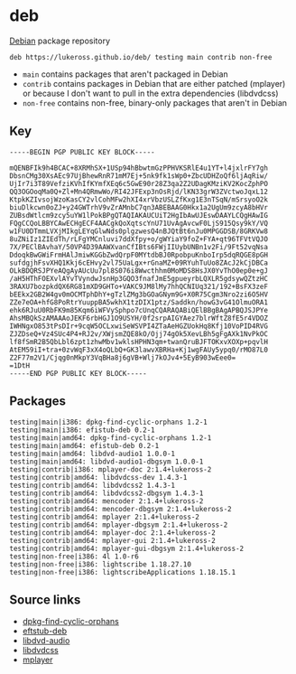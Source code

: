 # deb

[Debian](http://debian.org/) package repository

```
deb https://lukeross.github.io/deb/ testing main contrib non-free
```

- `main` contains packages that aren't packaged in Debian
- `contrib` contains packages in Debian that are either patched (mplayer) or because I don't want to pull in the extra dependencies (libdvdcss)
- `non-free` contains non-free, binary-only packages that aren't in Debian

## Key

```
-----BEGIN PGP PUBLIC KEY BLOCK-----

mQENBFIk9h4BCAC+8XRMhSX+1USp94hBbwtmGzPPHVKSRlE4u1YT+l4jxlrFY7gh
DbsnCMg30XsAEc97UjBhewRnR71mM7Ej+5nk9fk1sWp0+ZbcUDHZoQf6ljAqRiw/
UjIr7i3T89VefziKVhIfKYmfXEq6c5GwE90r28Z3qa2Z2UDagKMziKV2KocZphPO
QQ3OGOoqMa0Q+Zl+Mn4QRmwWo/RI42JFExp3nOsRjd/lKN33grW3ZVctwoJqxL12
KtpkKZIvsojWzoKasCY2vlCohMFw2hXI4xrVbzUSLZfKxg1E3nTSqN/mSrsyoO2k
biuDlkcwn0oZJ+y24GWTrhV9vZrAMnbC7qn3ABEBAAG0Hkx1a2UgUm9zcyA8bHVr
ZUBsdWtlcm9zcy5uYW1lPokBPgQTAQIAKAUCUiT2HgIbAwUJEswDAAYLCQgHAwIG
FQgCCQoLBBYCAwECHgECF4AACgkQoXqtscYnU71UvAgAvcwF0LjS915Qsy9kY/VQ
w1FU0DTmmLVXjMIkgLEYqGlwNds0plgzwesQ4nBJQtBt6nJu0MPGGDSB/8GRKVw8
8uZNiIz1ZIEdTh/rLFgYMCnluvi7ddXfpy+o/gWYiaY9foZ+FYA+qt96TFVtVQJO
7X/PEClBAvhaY/50VP4D39AAWXvanCfIBts6FWjIIUybUNBn1v2Fi/9Ft52vqNsa
DdoqkBwGWiFrmHAlJmiwKGGbZwdQrpF0MYtdbBJ0RpobpuKnboIrp5dqRQGE8pGH
sufdgjhFsvXHQ1Kkj6cEHvy2vl75UaLgx+rGnaMZ+09RYuhTuUo8ZAcJ2kCjDBCa
OLkBDQRSJPYeAQgAyAUcUu7pl8S076i8Wwcthhm0MoMDS8HsJX0YvThO0ep0e+gJ
/aH5HThFOEXvlAYvTVyndwJsnHp3GQO3fnafJmE5gpueyrbLQXLR5gdsywQZtzHC
3RAXU7bozpkdQX6RG81mXD9GHTo+VAKC9JM8lMy7hhQCNIUq321/192+BsFX3zeF
bEEkx2GB2W4gv0mOCMTphDhY+gTzlZMg3bGOaGNym9G+X0R75Cgm3Nro2zi6O5HV
ZZe7eOA+hfG8PoRtrYuuppBA5wkhX1tzDIX1ptz/Saddkn/howG3vG41OlmuORA1
ehk6RJuU0RbFK9m85Kqm6iWFVySphpo7cUnqCQARAQABiQElBBgBAgAPBQJSJPYe
AhsMBQkSzAMAAAoJEKF6rbHGJ1O9USYH/0f2srpAIGYAez7blrWftZ8fE5r4VDOZ
IWHNgxO853tPsDIr+9cqW5OCLxwiSeWSVPI4ZTaAeHGZUokHq8Kfj10VoPID4RVG
ZJZDseQ+Vz4SUc4P4+RJ2v/XWjsmZQE8kO/Ojj74gOk5XevLBh5gFgAXk1NvPkOC
lf8fSmR2B5QbLbl6zpt1zhwMbv1wklsHPHN3qm+twanQruBJFTOKxvXOXp+pqvlH
AtEM59iI+tra+0zvWqF3xX4oQLbQ+GK3lawvXBRHa+Kj1wgFAUy5ypq0/rMO87L0
Z2F77m2V1/Cjqg0nMkpY3VqBHa8j6gVB+Wlj7kOJv4+5EyB903wEee0=
=1DtH
-----END PGP PUBLIC KEY BLOCK-----
```

## Packages

```
testing|main|i386: dpkg-find-cyclic-orphans 1.2-1
testing|main|i386: efistub-deb 0.2-1
testing|main|amd64: dpkg-find-cyclic-orphans 1.2-1
testing|main|amd64: efistub-deb 0.2-1
testing|main|amd64: libdvd-audio1 1.0.0-1
testing|main|amd64: libdvd-audio1-dbgsym 1.0.0-1
testing|contrib|i386: mplayer-doc 2:1.4+lukeross-2
testing|contrib|amd64: libdvdcss-dev 1.4.3-1
testing|contrib|amd64: libdvdcss2 1.4.3-1
testing|contrib|amd64: libdvdcss2-dbgsym 1.4.3-1
testing|contrib|amd64: mencoder 2:1.4+lukeross-2
testing|contrib|amd64: mencoder-dbgsym 2:1.4+lukeross-2
testing|contrib|amd64: mplayer 2:1.4+lukeross-2
testing|contrib|amd64: mplayer-dbgsym 2:1.4+lukeross-2
testing|contrib|amd64: mplayer-doc 2:1.4+lukeross-2
testing|contrib|amd64: mplayer-gui 2:1.4+lukeross-2
testing|contrib|amd64: mplayer-gui-dbgsym 2:1.4+lukeross-2
testing|non-free|i386: 4l 1.0-r6
testing|non-free|i386: lightscribe 1.18.27.10
testing|non-free|i386: lightscribeApplications 1.18.15.1
```

## Source links

- [dpkg-find-cyclic-orphans](https://github.com/lukeross/scripts/tree/master/FindDebCyclicOrphans)
- [eftstub-deb](https://github.com/lukeross/efistub-deb)
- [libdvd-audio](https://libdvd-audio.sourceforge.io/)
- [libdvdcss](https://www.videolan.org/developers/libdvdcss.html)
- [mplayer](https://github.com/lukeross/mplayer)
